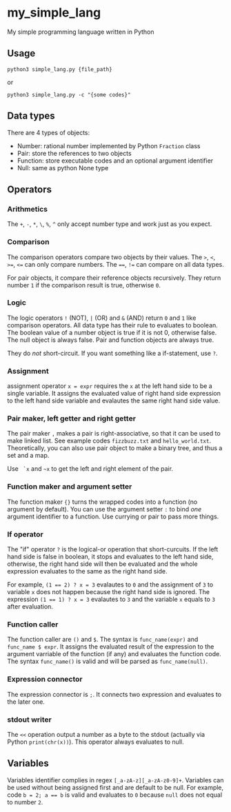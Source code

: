 # my_simple_lang

My simple programming language written in Python

## Usage

```
python3 simple_lang.py {file_path}
```

or 

```
python3 simple_lang.py -c "{some codes}"
```

## Data types

There are 4 types of objects:
- Number: rational number implemented by Python `Fraction` class
- Pair: store the references to two objects
- Function: store executable codes and an optional argument identifier
- Null: same as python None type

## Operators

### Arithmetics

The `+`, `-`, `*`, `\`, `%`, `^` only accept number type and work just as you expect.

### Comparison

The comparison operators compare two objects by their values. The `>`, `<`, `>=`, `<=` can only compare numbers. The `==`, `!=` can compare on all data types.

For pair objects, it compare their reference objects recursively. They return number `1` if the comparison result is true, otherwise `0`.

### Logic

The logic operators `!` (NOT), `|` (OR) and `&` (AND) return `0` and `1` like comparison operators. All data type has their rule to evaluates to boolean. The boolean value of a number object is true if it is not 0, otherwise false. The null object is always false. Pair and function objects are always true. 

They do *not* short-circuit. If you want something like a if-statement, use `?`.

### Assignment

assignment operator `x = expr` requires the `x` at the left hand side to be a single variable. It assigns the evaluated value of right hand side expression to the left hand side variable and evalautes the same right hand side value.

### Pair maker, left getter and right getter

The pair maker `,` makes a pair is right-associative, so that it can be used to make linked list. See example codes `fizzbuzz.txt` and `hello_world.txt`. Theoretically, you can also use pair object to make a binary tree, and thus a set and a map.

Use `` `x`` and `~x` to get the left and right element of the pair.

### Function maker and argument setter

The function maker `{}` turns the wrapped codes into a function (no argument by default). You can use the argument setter `:` to bind *one* argument identifier to a function. Use currying or pair to pass more things.

### If operator

The "if" operator `?` is the logical-or operation that short-curcuits. If the left hand side is false in boolean, it stops and evaluates to the left hand side, otherwise, the right hand side will then be evaluated and the whole expression evaluates to the same as the right hand side.

For example, `(1 == 2) ? x = 3` evalautes to `0` and the assignment of `3` to variable `x` does not happen because the right hand side is ignored. The expression `(1 == 1) ? x = 3` evalautes to `3` and the variable `x` equals to `3` after evaluation.

### Function caller

The function caller are `()` and `$`. The syntax is `func_name(expr)` and `func_name $ expr`. It assigns the evaluated result of the expression to the argument varriable of the function (if any) and evaluates the function code. The syntax `func_name()` is valid and will be parsed as `func_name(null)`.

### Expression connector

The expression connector is `;`. It connects two expression and evaluates to the later one.

### stdout writer

The `<<` operation output a number as a byte to the stdout (actually via Python `print(chr(x))`). This operator always evaluates to null.

## Variables

Variables identifier complies in regex `[_a-zA-z][_a-zA-z0-9]+`. Variables can be used without being assigned first and are default to be null. For example, code `b = 2; a == b` is valid and evaluates to `0` because `null` does not equal to number `2`.
